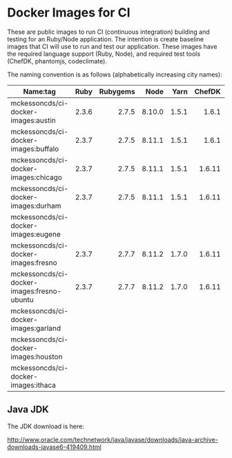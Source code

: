 Docker Images for CI
====================

These are public images to run CI (continuous integration) building and testing for an Ruby/Node application. The intention is create baseline images that CI will use to run and test our application. These images have the required language support (Ruby, Node), and required test tools (ChefDK, phantomjs, codeclimate).

The naming convention is as follows (alphabetically increasing city names):

| Name:tag                                   | Ruby  | Rubygems | Node   | Yarn  | ChefDK | JavaJDK |
|--------------------------------------------|------:|---------:|-------:|------:|-------:|--------:|
| mckessoncds/ci-docker-images:austin        | 2.3.6 |    2.7.5 | 8.10.0 | 1.5.1 |  1.6.1 |         |
| mckessoncds/ci-docker-images:buffalo       | 2.3.7 |    2.7.5 | 8.11.1 | 1.5.1 |  1.6.1 |         |
| mckessoncds/ci-docker-images:chicago       | 2.3.7 |    2.7.5 | 8.11.1 | 1.5.1 | 1.6.11 |         |
| mckessoncds/ci-docker-images:durham        | 2.3.7 |    2.7.5 | 8.11.1 | 1.5.1 | 1.6.11 |    6u45 |
| mckessoncds/ci-docker-images:eugene        |       |          |        |       |        |         |
| mckessoncds/ci-docker-images:fresno        | 2.3.7 |    2.7.7 | 8.11.2 | 1.7.0 | 1.6.11 |    6u45 |
| mckessoncds/ci-docker-images:fresno-ubuntu | 2.3.7 |    2.7.7 | 8.11.2 | 1.7.0 | 1.6.11 |    6u45 |
| mckessoncds/ci-docker-images:garland       |       |          |        |       |        |         |
| mckessoncds/ci-docker-images:houston       |       |          |        |       |        |         |
| mckessoncds/ci-docker-images:ithaca        |       |          |        |       |        |         |

Java JDK
--------

The JDK download is here:

http://www.oracle.com/technetwork/java/javase/downloads/java-archive-downloads-javase6-419409.html
